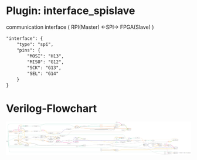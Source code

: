 # Plugin: interface_spislave

communication interface ( RPI(Master) <-SPI-> FPGA(Slave) )

```
"interface": {
    "type": "spi",
    "pins": {
        "MOSI": "H13",
        "MISO": "G12",
        "SCK": "G13",
        "SEL": "G14"
    }
}
```

# Verilog-Flowchart
![graphviz](./interface_spislave.svg)

